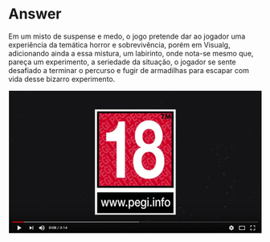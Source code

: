 # Answer
Em um misto de suspense e medo, o jogo pretende dar ao jogador uma experiência da temática horror e sobrevivência, porém em Visualg, adicionando ainda a essa mistura, um labirinto, onde  nota-se mesmo que, pareça um experimento, a seriedade da situação, o jogador se sente desafiado a terminar o percurso e fugir de armadilhas para escapar com vida desse bizarro experimento.

[![Watch the video](https://github.com/ObaminhaThiago/Answer/blob/master/thumb_git.png)](https://www.youtube.com/watch?v=YCCNAMCfdHQ)

